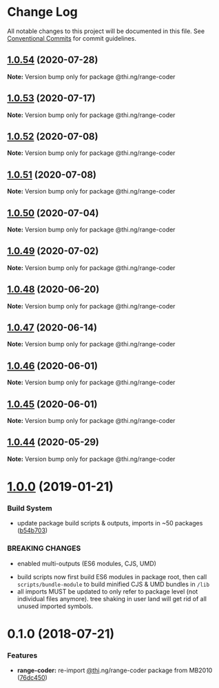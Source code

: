 # Change Log

All notable changes to this project will be documented in this file.
See [Conventional Commits](https://conventionalcommits.org) for commit guidelines.

## [1.0.54](https://github.com/thi-ng/umbrella/compare/@thi.ng/range-coder@1.0.53...@thi.ng/range-coder@1.0.54) (2020-07-28)

**Note:** Version bump only for package @thi.ng/range-coder





## [1.0.53](https://github.com/thi-ng/umbrella/compare/@thi.ng/range-coder@1.0.52...@thi.ng/range-coder@1.0.53) (2020-07-17)

**Note:** Version bump only for package @thi.ng/range-coder





## [1.0.52](https://github.com/thi-ng/umbrella/compare/@thi.ng/range-coder@1.0.51...@thi.ng/range-coder@1.0.52) (2020-07-08)

**Note:** Version bump only for package @thi.ng/range-coder





## [1.0.51](https://github.com/thi-ng/umbrella/compare/@thi.ng/range-coder@1.0.50...@thi.ng/range-coder@1.0.51) (2020-07-08)

**Note:** Version bump only for package @thi.ng/range-coder





## [1.0.50](https://github.com/thi-ng/umbrella/compare/@thi.ng/range-coder@1.0.49...@thi.ng/range-coder@1.0.50) (2020-07-04)

**Note:** Version bump only for package @thi.ng/range-coder





## [1.0.49](https://github.com/thi-ng/umbrella/compare/@thi.ng/range-coder@1.0.48...@thi.ng/range-coder@1.0.49) (2020-07-02)

**Note:** Version bump only for package @thi.ng/range-coder





## [1.0.48](https://github.com/thi-ng/umbrella/compare/@thi.ng/range-coder@1.0.47...@thi.ng/range-coder@1.0.48) (2020-06-20)

**Note:** Version bump only for package @thi.ng/range-coder





## [1.0.47](https://github.com/thi-ng/umbrella/compare/@thi.ng/range-coder@1.0.46...@thi.ng/range-coder@1.0.47) (2020-06-14)

**Note:** Version bump only for package @thi.ng/range-coder





## [1.0.46](https://github.com/thi-ng/umbrella/compare/@thi.ng/range-coder@1.0.45...@thi.ng/range-coder@1.0.46) (2020-06-01)

**Note:** Version bump only for package @thi.ng/range-coder





## [1.0.45](https://github.com/thi-ng/umbrella/compare/@thi.ng/range-coder@1.0.44...@thi.ng/range-coder@1.0.45) (2020-06-01)

**Note:** Version bump only for package @thi.ng/range-coder





## [1.0.44](https://github.com/thi-ng/umbrella/compare/@thi.ng/range-coder@1.0.43...@thi.ng/range-coder@1.0.44) (2020-05-29)

**Note:** Version bump only for package @thi.ng/range-coder





# [1.0.0](https://github.com/thi-ng/umbrella/compare/@thi.ng/range-coder@0.1.28...@thi.ng/range-coder@1.0.0) (2019-01-21)

### Build System

* update package build scripts & outputs, imports in ~50 packages ([b54b703](https://github.com/thi-ng/umbrella/commit/b54b703))

### BREAKING CHANGES

* enabled multi-outputs (ES6 modules, CJS, UMD)

- build scripts now first build ES6 modules in package root, then call
  `scripts/bundle-module` to build minified CJS & UMD bundles in `/lib`
- all imports MUST be updated to only refer to package level
  (not individual files anymore). tree shaking in user land will get rid of
  all unused imported symbols.

<a name="0.1.0"></a>
# 0.1.0 (2018-07-21)

### Features

* **range-coder:** re-import [@thi](https://github.com/thi).ng/range-coder package from MB2010 ([76dc450](https://github.com/thi-ng/umbrella/commit/76dc450))
